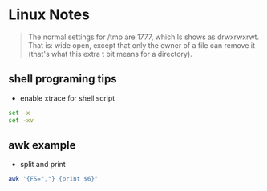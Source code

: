 # Linux Notes

> The normal settings for /tmp are 1777, which ls shows as drwxrwxrwt.
> That is: wide open, except that only the owner of a file can remove it (that's what this extra t bit means for a directory).

## shell programing tips

- enable xtrace for shell script

```bash
set -x
set -xv
```

## awk example

- split and print

```bash
awk '{FS=","} {print $6}'
```
